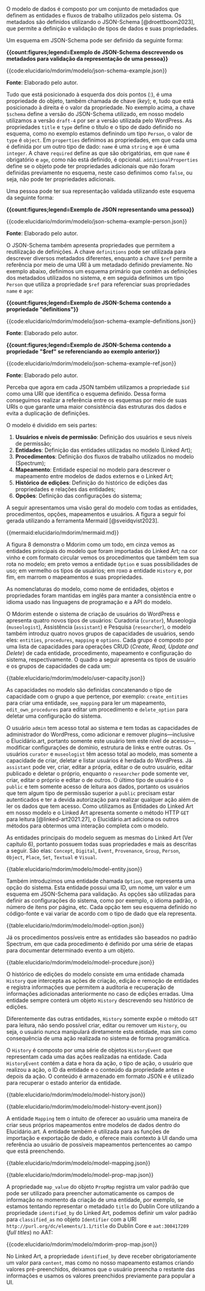 O modelo de dados é composto por um conjunto de metadados que definem as entidades e fluxos de trabalho utilizados pelo sistema. Os metadados são definidos utilizando o JSON-Schema [@droettboom2023], que permite a definição e validação de tipos de dados e suas propriedades.

Um esquema em JSON-Schema pode ser definido da seguinte forma:

**{{count:figures;legend=Exemplo de JSON-Schema descrevendo os metadados para validação da representação de uma pessoa}}**

{{code:elucidario/mdorim/modelo/json-schema-example.json}}

**Fonte**: Elaborado pelo autor.

Tudo que está posicionado à esquerda dos dois pontos (:), é uma propriedade do objeto, também chamada de chave (_key_); e, tudo que está posicionado à direita é o valor da propriedade. No exemplo acima, a chave `$schema` define a versão do JSON-Schema utilizado, em nosso modelo utilizamos a versão `draft-4` por ser a versão utilizada pelo WordPress. As propriedades `title` e `type` define o título e o tipo de dado definido no esquema, como no exemplo estamos definindo um tipo `Person`, o valor de `type` é `object`. Em `properties` definimos as propriedades, em que cada uma é definida por um outro tipo de dado: `name` é uma `string` e `age` é uma `integer`. A chave `required` define as que são obrigatórias, em que `name` é obrigatório e `age`, como não está definido, é opcional. `additionalProperties` define se o objeto pode ter propriedades adicionais que não foram definidas previamente no esquema, neste caso definimos como `false`, ou seja, não pode ter propriedades adicionais.

Uma pessoa pode ter sua representação validada utilizando este esquema da seguinte forma:

**{{count:figures;legend=Exemplo de JSON representando uma pessoa}}**

{{code:elucidario/mdorim/modelo/json-schema-example-person.json}}

**Fonte**: Elaborado pelo autor.

O JSON-Schema também apresenta propriedades que permitem a reutilização de definições. A chave `definitions` pode ser utilizada para descrever diversos metadados diferentes, enquanto a chave `$ref` permite a referência por meio de uma URI à um metadado definido previamente. No exemplo abaixo, definimos um esquema primário que contém as definições dos metadados utilizados no sistema, e em seguida definimos um tipo `Person` que utiliza a propriedade `$ref` para referenciar suas propriedades `name` e `age`:

**{{count:figures;legend=Exemplo de JSON-Schema contendo a propriedade "definitions"}}**

{{code:elucidario/mdorim/modelo/json-schema-example-definitions.json}}

**Fonte**: Elaborado pelo autor.

**{{count:figures;legend=Exemplo de JSON-Schema contendo a propriedade "$ref" se referenciando ao exemplo anterior}}**

{{code:elucidario/mdorim/modelo/json-schema-example-ref.json}}

**Fonte**: Elaborado pelo autor.

Perceba que agora em cada JSON também utilizamos a propriedade `$id` como uma URI que identifica o esquema definido. Dessa forma conseguimos realizar a referência entre os esquemas por meio de suas URIs o que garante uma maior consistência das estruturas dos dados e evita a duplicação de definições.

O modelo é dividido em seis partes:

1. **Usuários e níveis de permissão**: Definição dos usuários e seus níveis de permissão;
2. **Entidades**: Definição das entidades utilizadas no modelo (Linked Art);
3. **Procedimentos**: Definição dos fluxos de trabalho utilizados no modelo (Spectrum);
4. **Mapeamento**:  Entidade especial no modelo para descrever o mapeamento entre modelos de dados externos e o Linked Art;
5. **Histórico de edições**: Definição do histórico de edições das propriedades e relações das entidades;
6. **Opções**: Definição das configurações do sistema;

A seguir apresentamos uma visão geral do modelo com todas as entidades, procedimentos, opções, mapeamentos e usuários. A figura a seguir foi gerada utilizando a ferramenta Mermaid [@sveidqvist2023].

{{mermaid:elucidario/mdorim/mermaid.md}}

A figura 8 demonstra o Mdorim como um todo, em cinza vemos as entidades principais do modelo que foram importadas do Linked Art; na cor vinho e com formato circular vemos os procedimentos que também tem sua rota no modelo; em preto vemos a entidade `Option` e suas possibilidades de uso; em vermelho os tipos de usuários; em roxo a entidade `History` e, por fim, em marrom o mapeamentos e suas propriedades.

As nomenclaturas do modelo, como nome de entidades, objetos e propriedades foram mantidas em inglês para manter a consistência entre o idioma usado nas linguagens de programação e a API do modelo.

O Mdorim estende o sistema de criação de usuários do WordPress e apresenta quatro novos tipos de usuários: Curadoria (`curator`), Museologia (`museologist`), Assistência (`assistant`) e Pesquisa (`researcher`), o modelo também introduz quatro novos grupos de capacidades de usuários, sendo eles: `entities`, `procedures`, `mapping` e `options`. Cada grupo é composto por uma lista de capacidades para operações CRUD (_Create, Read, Update and Delete_) de cada entidade, procedimento, mapeamento e configuração do sistema, respectivamente. O quadro a seguir apresenta os tipos de usuário e os grupos de capacidades de cada um:

{{table:elucidario/mdorim/modelo/user-capacity.json}}

As capacidades no modelo são definidas concatenando o tipo de capacidade com o grupo a que pertence, por exemplo: `create_entities` para criar uma entidade, `see_mapping` para ler um mapeamento, `edit_own_procedures` para editar um procedimento e `delete_option` para deletar uma configuração do sistema.

O usuário `admin` tem acesso total ao sistema e tem todas as capacidades de administrador do WordPress, como adicionar e remover plugins—inclusive o Elucidário.art, portanto somente este usuário tem este nível de acesso—, modificar configurações de domínio, estrutura de links e entre outras. Os usuários `curator` e `museologist` têm acesso total ao modelo, mas somente a capacidade de criar, deletar e listar usuários é herdada do WordPress. Já `assistant` pode ver, criar, editar a própria, editar o de outro usuário, editar publicado e deletar o próprio, enquanto o `researcher` pode somente ver, criar, editar o próprio e editar o de outros. O último tipo de usuário é o `public` e tem somente acesso de leitura aos dados, portanto os usuários que tem algum tipo de permissão superior a `public` precisam estar autenticados e ter a devida autorização para realizar qualquer ação além de ler os dados que tem acesso. Como utilizamos as Entidades do Linked Art em nosso modelo e o Linked Art apresenta somente o método HTTP `GET` para leitura [@linked-art2021.27], o Elucidário.art adiciona os outros métodos para obtermos uma interação completa com o modelo.

As entidades principais do modelo seguem as mesmas do Linked Art (Ver capítulo 6), portanto possuem todas suas propriedades e mais as descritas a seguir. São elas: `Concept`, `Digital`, `Event`, `Provenance`, `Group`, `Person`, `Object`, `Place`, `Set`, `Textual` e `Visual`.

{{table:elucidario/mdorim/modelo/model-entity.json}}

Também introduzimos uma entidade chamada `Option`, que representa uma opção do sistema. Esta entidade possui uma ID, um nome, um valor e um esquema em JSON-Schema para validação. As opções são utilizadas para definir as configurações do sistema, como por exemplo, o idioma padrão, o número de itens por página, etc. Cada opção tem seu esquema definido no código-fonte e vai variar de acordo com o tipo de dado que ela representa.

{{table:elucidario/mdorim/modelo/model-option.json}}

Já os procedimentos possíveis entre as entidades são baseados no padrão Spectrum, em que cada procedimento é definido por uma série de etapas para documentar determinado evento a um objeto.

{{table:elucidario/mdorim/modelo/model-procedure.json}}

O histórico de edições do modelo consiste em uma entidade chamada `History` que intercepta as ações de criação, edição e remoção de entidades e registra informações que permitem a auditoria e recuperação de informações adicionadas anteriormente no caso de edições erradas. Uma entidade sempre conterá um objeto `History` descrevendo seu histórico de edições.

Diferentemente das outras entidades, `History` somente expõe o método `GET` para leitura, não sendo possível criar, editar ou remover um `History`, ou seja, o usuário nunca manipulará diretamente esta entidade, mas sim como consequência de uma ação realizada no sistema de forma programática.

O `History` é composto por uma série de objetos `HistoryEvent` que representam cada uma das ações realizadas na entidade. Cada `HistoryEvent` contém a data e hora da ação, o tipo de ação, o usuário que realizou a ação, o ID da entidade e o conteúdo da propriedade antes e depois da ação. O conteúdo é armazenado em formato JSON e é utilizado para recuperar o estado anterior da entidade.

{{table:elucidario/mdorim/modelo/model-history.json}}

{{table:elucidario/mdorim/modelo/model-history-event.json}}

A entidade `Mapping` tem o intuito de oferecer ao usuário uma maneira de criar seus próprios mapeamentos entre modelos de dados dentro do Elucidário.art. A entidade também é utilizada para as funções de importação e exportação de dado, e oferece mais contexto à UI dando uma referência ao usuário de possíveis mapeamentos pertencentes ao campo que está preenchendo.

{{table:elucidario/mdorim/modelo/model-mapping.json}}

{{table:elucidario/mdorim/modelo/model-prop-map.json}}

A propriedade `map_value` do objeto `PropMap` registra um valor padrão que pode ser utilizado para preencher automaticamente os campos de informação no momento da criação de uma entidade, por exemplo, se estamos tentando representar o metadado `title` do Dublin Core utilizando a propriedade `identified_by` do Linked Art, podemos definir um valor padrão para `classified_as` no objeto `Identifier` com a URI `http://purl.org/dc/elements/1.1/title` do Dublin Core e `aat:300417209` (_full titles_) no AAT:

{{code:elucidario/mdorim/modelo/mdorim-prop-map.json}}

No Linked Art, a propriedade `identified_by` deve receber obrigatoriamente um valor para `content`, mas como no nosso mapeamento estamos criando valores pré-preenchidos, deixamos que o usuário preencha o restante das informações e usamos os valores preenchidos previamente para popular a UI.
